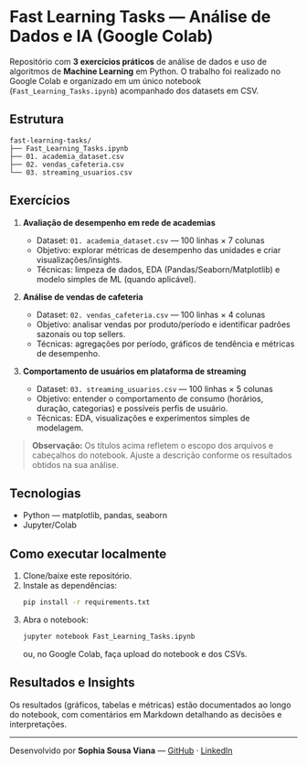 # Fast Learning Tasks — Análise de Dados e IA (Google Colab)

Repositório com **3 exercícios práticos** de análise de dados e uso de algoritmos de **Machine Learning** em Python. O trabalho foi realizado no Google Colab e organizado em um único notebook (`Fast_Learning_Tasks.ipynb`) acompanhado dos datasets em CSV.

## Estrutura
```
fast-learning-tasks/
├── Fast_Learning_Tasks.ipynb
├── 01. academia_dataset.csv
├── 02. vendas_cafeteria.csv
└── 03. streaming_usuarios.csv
```

## Exercícios

1. **Avaliação de desempenho em rede de academias**
   - Dataset: `01. academia_dataset.csv` — 100 linhas × 7 colunas
   - Objetivo: explorar métricas de desempenho das unidades e criar visualizações/insights.
   - Técnicas: limpeza de dados, EDA (Pandas/Seaborn/Matplotlib) e modelo simples de ML (quando aplicável).

2. **Análise de vendas de cafeteria**
   - Dataset: `02. vendas_cafeteria.csv` — 100 linhas × 4 colunas
   - Objetivo: analisar vendas por produto/período e identificar padrões sazonais ou top sellers.
   - Técnicas: agregações por período, gráficos de tendência e métricas de desempenho.

3. **Comportamento de usuários em plataforma de streaming**
   - Dataset: `03. streaming_usuarios.csv` — 100 linhas × 5 colunas
   - Objetivo: entender o comportamento de consumo (horários, duração, categorias) e possíveis perfis de usuário.
   - Técnicas: EDA, visualizações e experimentos simples de modelagem.

> **Observação:** Os títulos acima refletem o escopo dos arquivos e cabeçalhos do notebook. Ajuste a descrição conforme os resultados obtidos na sua análise.

## Tecnologias
- Python — matplotlib, pandas, seaborn
- Jupyter/Colab

## Como executar localmente
1. Clone/baixe este repositório.
2. Instale as dependências:
   ```bash
   pip install -r requirements.txt
   ```
3. Abra o notebook:
   ```bash
   jupyter notebook Fast_Learning_Tasks.ipynb
   ```
   ou, no Google Colab, faça upload do notebook e dos CSVs.

## Resultados e Insights
Os resultados (gráficos, tabelas e métricas) estão documentados ao longo do notebook, com comentários em Markdown detalhando as decisões e interpretações.

---
Desenvolvido por **Sophia Sousa Viana** — [GitHub](https://github.com/SophiaSousaViana) · [LinkedIn](https://www.linkedin.com/in/sophia-sousa-viana-49385b29b/)
